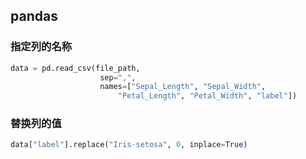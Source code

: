 ## pandas
### 指定列的名称
```python
data = pd.read_csv(file_path, 
                    sep=",", 
                    names=["Sepal_Length", "Sepal_Width",
                        "Petal_Length", "Petal_Width", "label"])
```
### 替换列的值
```python
data["label"].replace("Iris-setosa", 0, inplace=True)
```